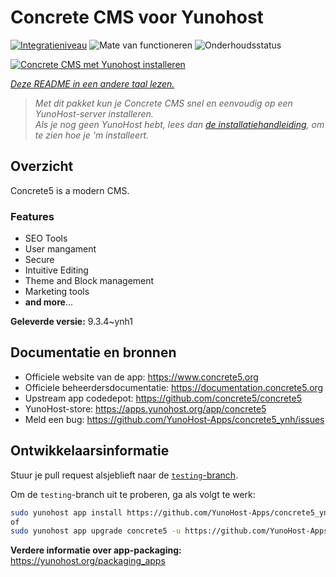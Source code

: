 <!--
NB: Deze README is automatisch gegenereerd door <https://github.com/YunoHost/apps/tree/master/tools/readme_generator>
Hij mag NIET handmatig aangepast worden.
-->

# Concrete CMS voor Yunohost

[![Integratieniveau](https://dash.yunohost.org/integration/concrete5.svg)](https://ci-apps.yunohost.org/ci/apps/concrete5/) ![Mate van functioneren](https://ci-apps.yunohost.org/ci/badges/concrete5.status.svg) ![Onderhoudsstatus](https://ci-apps.yunohost.org/ci/badges/concrete5.maintain.svg)

[![Concrete CMS met Yunohost installeren](https://install-app.yunohost.org/install-with-yunohost.svg)](https://install-app.yunohost.org/?app=concrete5)

*[Deze README in een andere taal lezen.](./ALL_README.md)*

> *Met dit pakket kun je Concrete CMS snel en eenvoudig op een YunoHost-server installeren.*  
> *Als je nog geen YunoHost hebt, lees dan [de installatiehandleiding](https://yunohost.org/install), om te zien hoe je 'm installeert.*

## Overzicht

Concrete5 is a modern CMS.

### Features

* SEO Tools
* User mangament
* Secure
* Intuitive Editing
* Theme and Block management
* Marketing tools
* **and more**...


**Geleverde versie:** 9.3.4~ynh1
## Documentatie en bronnen

- Officiele website van de app: <https://www.concrete5.org>
- Officiele beheerdersdocumentatie: <https://documentation.concrete5.org>
- Upstream app codedepot: <https://github.com/concrete5/concrete5>
- YunoHost-store: <https://apps.yunohost.org/app/concrete5>
- Meld een bug: <https://github.com/YunoHost-Apps/concrete5_ynh/issues>

## Ontwikkelaarsinformatie

Stuur je pull request alsjeblieft naar de [`testing`-branch](https://github.com/YunoHost-Apps/concrete5_ynh/tree/testing).

Om de `testing`-branch uit te proberen, ga als volgt te werk:

```bash
sudo yunohost app install https://github.com/YunoHost-Apps/concrete5_ynh/tree/testing --debug
of
sudo yunohost app upgrade concrete5 -u https://github.com/YunoHost-Apps/concrete5_ynh/tree/testing --debug
```

**Verdere informatie over app-packaging:** <https://yunohost.org/packaging_apps>
